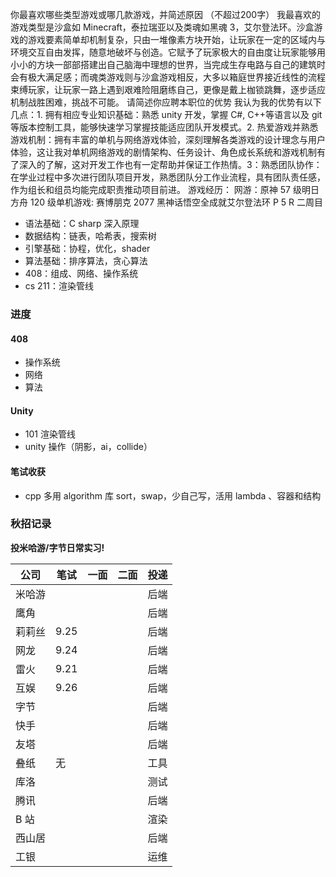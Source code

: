 你最喜欢哪些类型游戏或哪几款游戏，并简述原因 （不超过200字）
	我最喜欢的游戏类型是沙盒如 Minecraft，泰拉瑞亚以及类魂如黑魂 3，艾尔登法环。沙盒游戏的游戏要素简单却机制复杂，只由一堆像素方块开始，让玩家在一定的区域内与环境交互自由发挥，随意地破坏与创造。它赋予了玩家极大的自由度让玩家能够用小小的方块一部部搭建出自己脑海中理想的世界，当完成生存电路与自己的建筑时会有极大满足感；而魂类游戏则与沙盒游戏相反，大多以箱庭世界接近线性的流程束缚玩家，让玩家一路上遇到艰难险阻磨练自己，更像是戴上枷锁跳舞，逐步适应机制战胜困难，挑战不可能。
请简述你应聘本职位的优势
	我认为我的优势有以下几点：1. 拥有相应专业知识基础：熟悉 unity 开发，掌握 C#, C++等语言以及 git 等版本控制工具，能够快速学习掌握技能适应团队开发模式。2. 热爱游戏并熟悉游戏机制：拥有丰富的单机与网络游戏体验，深刻理解各类游戏的设计理念与用户体验，这让我对单机网络游戏的剧情架构、任务设计、角色成长系统和游戏机制有了深入的了解，这对开发工作也有一定帮助并保证工作热情。3：熟悉团队协作：在学业过程中多次进行团队项目开发，熟悉团队分工作业流程，具有团队责任感，作为组长和组员均能完成职责推动项目前进。
游戏经历：
网游：原神 57 级明日方舟 120 级单机游戏: 赛博朋克 2077 黑神话悟空全成就艾尔登法环 P 5 R 二周目

* 语法基础：C sharp 深入原理
* 数据结构：链表，哈希表，搜索树
* 引擎基础：协程，优化，shader
* 算法基础：排序算法，贪心算法
* 408：组成、网络、操作系统
* cs 211：渲染管线

### 进度
#### 408
* 操作系统
* 网络
* 算法
#### Unity
* 101 渲染管线
* unity 操作（阴影，ai，collide）

#### 笔试收获
* cpp 多用 algorithm 库 sort，swap，少自己写，活用 lambda 、容器和结构


### 秋招记录 
**投米哈游/字节日常实习!**

| 公司  | 笔试   | 一面  | 二面  | 投递  |
| --- | ---- | --- | --- | --- |
| 米哈游 |      |     |     | 后端  |
| 鹰角  |      |     |     | 后端  |
| 莉莉丝 | 9.25 |     |     | 后端  |
| 网龙  | 9.24 |     |     | 后端  |
| 雷火  | 9.21 |     |     | 后端  |
| 互娱  | 9.26 |     |     | 后端  |
| 字节  |      |     |     | 后端  |
| 快手  |      |     |     | 后端  |
| 友塔  |      |     |     | 后端  |
| 叠纸  | 无    |     |     | 工具  |
| 库洛  |      |     |     | 测试  |
| 腾讯  |      |     |     | 后端  |
| B 站 |      |     |     | 渲染  |
| 西山居 |      |     |     | 后端  |
| 工银  |      |     |     | 运维  |


